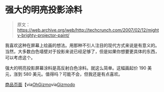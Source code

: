 # 强大的明亮投影涂料

> 原文：<https://web.archive.org/web/http://techcrunch.com/2007/02/12/mighty-brighty-projector-paint/>

我喜欢这种在屏幕上绘画的想法。用那种不引人注目的现代方式来说是有意义的。当然，大多数白色墙壁对于投影来说已经足够了，但是如果你想要更具体的东西，可以考虑这个。

强大的明亮投影屏幕涂料是高反射白色涂料。就这么简单。这幅画起价 190 美元，涨到 580 美元。值得吗？可能不会，但我还是有点喜欢。

 [商品页面](https://web.archive.org/web/20160305101956/http://vogels.com/detail_extrainfo.asp?ISSAID=628)【via[OhGizmo](https://web.archive.org/web/20160305101956/http://www.ohgizmo.com/2007/02/10/paint-your-own-projection-screen/)via[Gizmodo](https://web.archive.org/web/20160305101956/http://gizmodo.com/gadgets/home-entertainment/mighty-brighty-projection-screen-paint-is-just-white-paint-235900.php)